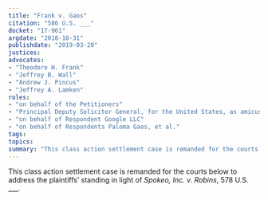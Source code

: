 ```yaml
---
title: "Frank v. Gaos"
citation: "586 U.S. ___"
docket: "17-961"
argdate: "2018-10-31"
publishdate: "2019-03-20"
justices:
advocates:
- "Theodore H. Frank"
- "Jeffrey B. Wall"
- "Andrew J. Pincus"
- "Jeffrey A. Lamken"
roles:
- "on behalf of the Petitioners"
- "Principal Deputy Solicitor General, for the United States, as amicus curiae, supporting neither party"
- "on behalf of Respondent Google LLC"
- "on behalf of Respondents Paloma Gaos, et al."
tags:
topics:
summary: "This class action settlement case is remanded for the courts below to address the plaintiffs’ standing in light of Spokeo, Inc. v. Robins, 578 U.S. ___."
---
```

This class action settlement case is remanded for the courts below to address the plaintiffs’ standing in light of *Spokeo, Inc. v. Robins*, 578 U.S. ___.
